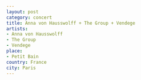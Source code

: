 ```yaml
---
layout: post
category: concert
title: Anna von Hausswolff + The Group + Vendege
artists: 
- Anna von Hausswolff
- The Group
- Vendege
place: 
- Petit Bain
country: France
city: Paris
---
```


